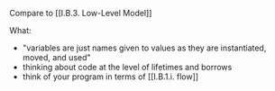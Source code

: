 Compare to [[I.B.3. Low-Level Model]]

What:
- "variables are just names given to values as they are instantiated, moved, and used"
- thinking about code at the level of lifetimes and borrows
- think of your program in terms of [[I.B.1.i. flow]]
